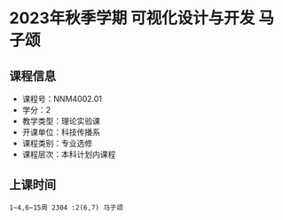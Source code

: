 # 2023年秋季学期 可视化设计与开发 马子颂






## 课程信息

- 课程号：NNM4002.01
- 学分：2
- 教学类型：理论实验课
- 开课单位：科技传播系
- 课程类别：专业选修
- 课程层次：本科计划内课程

## 上课时间

```
1~4,6~15周 2304 :2(6,7) 马子颂
```

